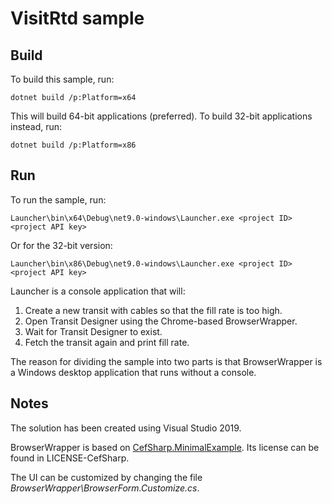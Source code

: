 # VisitRtd sample

## Build

To build this sample, run:

    dotnet build /p:Platform=x64

This will build 64-bit applications (preferred). To build 32-bit
applications instead, run:

    dotnet build /p:Platform=x86

## Run

To run the sample, run:

    Launcher\bin\x64\Debug\net9.0-windows\Launcher.exe <project ID> <project API key>

Or for the 32-bit version:

    Launcher\bin\x86\Debug\net9.0-windows\Launcher.exe <project ID> <project API key>

Launcher is a console application that will:

1. Create a new transit with cables so that the fill rate is too high.
2. Open Transit Designer using the Chrome-based BrowserWrapper.
3. Wait for Transit Designer to exist.
4. Fetch the transit again and print fill rate.

The reason for dividing the sample into two parts is that
BrowserWrapper is a Windows desktop application that runs without
a console.

## Notes

The solution has been created using Visual Studio 2019.

BrowserWrapper is based on [CefSharp.MinimalExample](https://github.com/cefsharp/CefSharp.MinimalExample/).
Its license can be found in LICENSE-CefSharp.

The UI can be customized by changing the file _BrowserWrapper\BrowserForm.Customize.cs_.